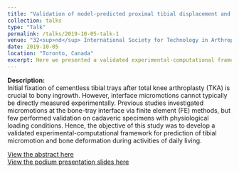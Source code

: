 ```yaml
---
title: "Validation of model-predicted proximal tibial displacement and tray micromotion in cementless TKA"
collection: talks
type: "Talk"
permalink: /talks/2019-10-05-talk-1
venue: "32<sup>nd</sup> International Society for Technology in Arthroplasty"
date: 2019-10-05
location: "Toronto, Canada"
excerpt: Here we presented a validated experimental-computational framework for prediction of tibial micromotion and bone deformation during activities of daily living.
---
```

**Description:**<br>
Initial fixation of cementless tibial trays after total knee arthroplasty (TKA) is crucial to bony ingrowth. However, interface micromotions cannot typically be directly measured experimentally. Previous studies investigated micromotions at the bone-tray interface via finite element (FE) methods, but few performed validation on cadaveric specimens with physiological loading conditions. Hence, the objective of this study was to develop a validated experimental-computational framework for prediction of tibial micromotion and bone deformation during activities of daily living.

[View the abstract here](https://www.researchgate.net/publication/336262799_Validation_of_model-predicted_proximal_tibial_displacement_and_tray_micromotion_in_cementless_TKA)<br>[View the podium presentation slides here](https://www.researchgate.net/publication/336409412_ISTA_Presentation_validation_finalpptx)